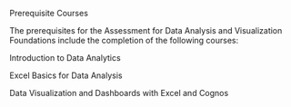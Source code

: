 Prerequisite Courses

The prerequisites for the Assessment for Data Analysis and Visualization Foundations include the completion of the following courses:

Introduction to Data Analytics

Excel Basics for Data Analysis

Data Visualization and Dashboards with Excel and Cognos
